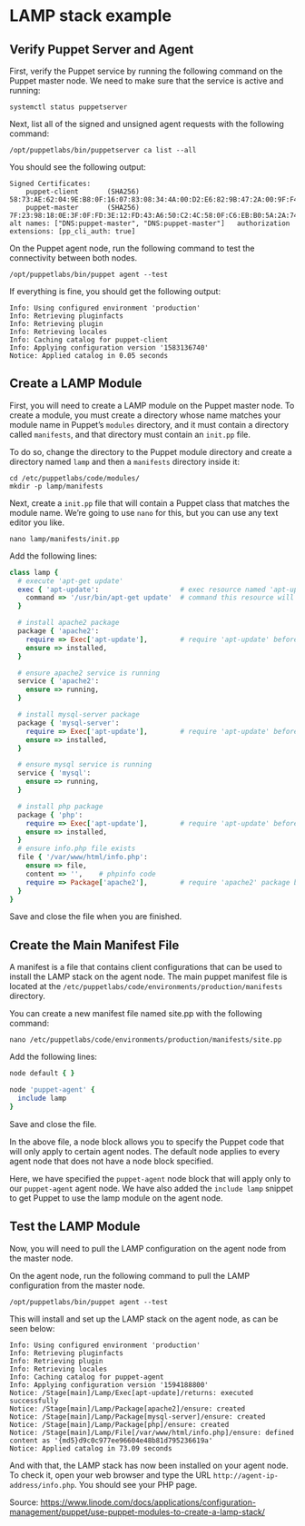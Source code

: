 # LAMP stack example
## Verify Puppet Server and Agent
First, verify the Puppet service by running the following command on the Puppet master node. We need to make sure that the service is active and running:
```shell
systemctl status puppetserver
```
Next, list all of the signed and unsigned agent requests with the following command:
```shell
/opt/puppetlabs/bin/puppetserver ca list --all
```
You should see the following output:
```
Signed Certificates:
    puppet-client       (SHA256)  58:73:AE:62:04:9E:B8:0F:16:07:83:08:34:4A:00:D2:E6:82:9B:47:2A:00:9F:F4:08:AE:56:A8:E7:1B:6A:31
    puppet-master       (SHA256)  7F:23:98:18:0E:3F:0F:FD:3E:12:FD:43:A6:50:C2:4C:58:0F:C6:EB:B0:5A:2A:74:6F:D8:A0:95:BC:31:EA:47	alt names: ["DNS:puppet-master", "DNS:puppet-master"]	authorization extensions: [pp_cli_auth: true]
```
On the Puppet agent node, run the following command to test the connectivity between both nodes.
```shell
/opt/puppetlabs/bin/puppet agent --test
```
If everything is fine, you should get the following output:
```
Info: Using configured environment 'production'
Info: Retrieving pluginfacts
Info: Retrieving plugin
Info: Retrieving locales
Info: Caching catalog for puppet-client
Info: Applying configuration version '1583136740'
Notice: Applied catalog in 0.05 seconds
```

## Create a LAMP Module
First, you will need to create a LAMP module on the Puppet master node. To create a module, you must create a directory whose name matches your module name in Puppet’s `modules` directory, and it must contain a directory called `manifests`, and that directory must contain an `init.pp` file.

To do so, change the directory to the Puppet module directory and create a directory named `lamp` and then a `manifests` directory inside it:
```
cd /etc/puppetlabs/code/modules/
mkdir -p lamp/manifests
```
Next, create a `init.pp` file that will contain a Puppet class that matches the module name. We’re going to use `nano` for this, but you can use any text editor you like.
```
nano lamp/manifests/init.pp
```
Add the following lines:
```ruby
class lamp {
  # execute 'apt-get update'
  exec { 'apt-update':                    # exec resource named 'apt-update'
    command => '/usr/bin/apt-get update'  # command this resource will run
  }

  # install apache2 package
  package { 'apache2':
    require => Exec['apt-update'],        # require 'apt-update' before installing
    ensure => installed,
  }

  # ensure apache2 service is running
  service { 'apache2':
    ensure => running,
  }

  # install mysql-server package
  package { 'mysql-server':
    require => Exec['apt-update'],        # require 'apt-update' before installing
    ensure => installed,
  }

  # ensure mysql service is running
  service { 'mysql':
    ensure => running,
  }

  # install php package
  package { 'php':
    require => Exec['apt-update'],        # require 'apt-update' before installing
    ensure => installed,
  }
  # ensure info.php file exists
  file { '/var/www/html/info.php':
    ensure => file,
    content => '',    # phpinfo code
    require => Package['apache2'],        # require 'apache2' package before creating
  }
}
```
Save and close the file when you are finished.

## Create the Main Manifest File
A manifest is a file that contains client configurations that can be used to install the LAMP stack on the agent node. The main puppet manifest file is located at the `/etc/puppetlabs/code/environments/production/manifests` directory.

You can create a new manifest file named site.pp with the following command:
```shell
nano /etc/puppetlabs/code/environments/production/manifests/site.pp
```
Add the following lines:
```ruby
node default { }

node 'puppet-agent' {
  include lamp
}
```
Save and close the file.

In the above file, a node block allows you to specify the Puppet code that will only apply to certain agent nodes. The default node applies to every agent node that does not have a node block specified.

Here, we have specified the `puppet-agent` node block that will apply only to our `puppet-agent` agent node. We have also added the `include lamp` snippet to get Puppet to use the lamp module on the agent node.

## Test the LAMP Module
Now, you will need to pull the LAMP configuration on the agent node from the master node.

On the agent node, run the following command to pull the LAMP configuration from the master node.
```shell
/opt/puppetlabs/bin/puppet agent --test
```
This will install and set up the LAMP stack on the agent node, as can be seen below:
```
Info: Using configured environment 'production'
Info: Retrieving pluginfacts
Info: Retrieving plugin
Info: Retrieving locales
Info: Caching catalog for puppet-agent
Info: Applying configuration version '1594188800'
Notice: /Stage[main]/Lamp/Exec[apt-update]/returns: executed successfully
Notice: /Stage[main]/Lamp/Package[apache2]/ensure: created
Notice: /Stage[main]/Lamp/Package[mysql-server]/ensure: created
Notice: /Stage[main]/Lamp/Package[php]/ensure: created
Notice: /Stage[main]/Lamp/File[/var/www/html/info.php]/ensure: defined content as '{md5}d9c0c977ee96604e48b81d795236619a'
Notice: Applied catalog in 73.09 seconds
```
And with that, the LAMP stack has now been installed on your agent node. To check it, open your web browser and type the URL `http://agent-ip-address/info.php`. You should see your PHP page.

Source: https://www.linode.com/docs/applications/configuration-management/puppet/use-puppet-modules-to-create-a-lamp-stack/